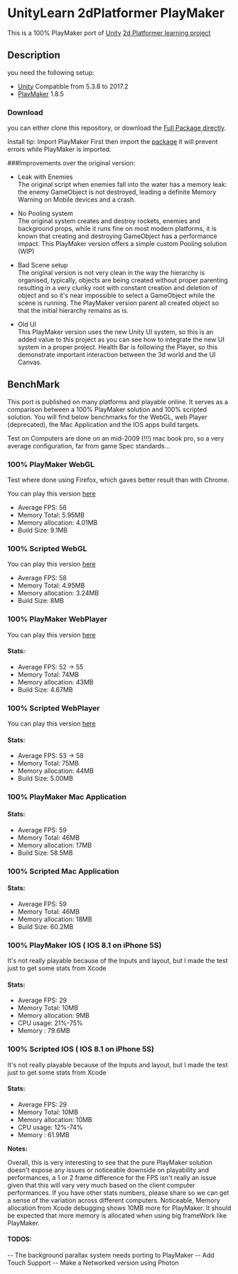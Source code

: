 # UnityLearn 2dPlatformer PlayMaker


This is a 100% PlayMaker port of [Unity](https://unity3d.com) [2d Platformer learning project](https://www.assetstore.unity3d.com/en/#!/content/11228) 


## Description

you need the following setup:

 - [Unity](https://unity3d.com) Compatible from 5.3.8 to 2017.2
 - [PlayMaker](https://www.assetstore.unity3d.com/en/#!/content/368) 1.8.5

### Download
 
 you can either clone this repository, or download the [Full Package directly](https://github.com/jeanfabre/PlayMaker--UnityLearn--2dPlatformer/blob/master/Packages/PlayMaker2dPlatformer.unitypackage).
 
Install tip: Import PlayMaker First then import the [package](https://github.com/jeanfabre/PlayMaker--UnityLearn--2dPlatformer/blob/master/Packages/PlayMaker2dPlatformer.unitypackage) it will prevent errors while PlayMaker is imported.
 
###Improvements over the original version:
 
 - Leak with Enemies  
 The original script when enemies fall into the water has a memory leak: the enemy GameObject is not destroyed, leading a definite Memory Warning on Mobile devices and a crash.
 
 - No Pooling system  
 The original system creates and destroy rockets, enemies and background props, while it runs fine on most modern platforms, it is known that creating and destroying GameObject has a performance impact. This PlayMaker version offers a simple custom Pooling solution (WIP)
 
 - Bad Scene setup  
  The original version is not very clean in the way the hierarchy is organised, typically, objects are being created without proper parenting resulting in a very clunky root with constant creation and deletion of object and so it's near impossible to select a GameObject while the scene is running. The PlayMaker version parent all created object so that the initial hierarchy remains as is.
  
 - Old UI  
  This PlayMaker version uses the new Unity UI system, so this is an added value to this project as you can see how to integrate the new UI system in a proper project. Health Bar is following the Player, so this demonstrate important interaction between the 3d world and the UI Canvas.

## BenchMark
This port is published on many platforms and playable online. It serves as a comparison between a 100% PlayMaker solution and 100% scripted solution. You will find below benchmarks for the WebGL, web Player (deprecated), the Mac Application and the IOS apps build targets.

Test on Computers are done on an mid-2009 (!!!) mac book pro, so a very average configuration, far from game Spec standards...

### 100% PlayMaker WebGL
Test where done using Firefox, which gaves better result than with Chrome.

You can play this version [here](http://fabrejean.net/projects/PlayMaker/Platformer2D_PlayMaker/index.html)

- Average FPS: 56
- Memory Total: 5.95MB  
- Memory allocation: 4.01MB
- Build Size: 9.1MB

### 100% Scripted WebGL
You can play this version [here](http://fabrejean.net/projects/Unity/Platformer2D_Source/index.html)

- Average FPS: 58
- Memory Total: 4.95MB  
- Memory allocation: 3.24MB
- Build Size: 8MB


### 100% PlayMaker WebPlayer

You can play this version [here](http://htmlpreview.github.io/?https://github.com/jeanfabre/PlayMaker--UnityLearn--2dPlatformer/blob/master/Builds/PlayMakerVersion/PlayMakerVersion.html)

#### Stats:

- Average FPS: 52 -> 55
- Memory Total: 74MB  
- Memory allocation: 43MB
- Build Size: 4.67MB


### 100% Scripted WebPlayer

You can play this version [here](http://htmlpreview.github.io/?https://github.com/jeanfabre/PlayMaker--UnityLearn--2dPlatformer/blob/master/Builds/OriginalVersion/OriginalVersion.html)

#### Stats:

- Average FPS: 53 -> 58 
- Memory Total: 75MB  
- Memory allocation: 44MB
- Build Size: 5.00MB

### 100% PlayMaker Mac Application

#### Stats:

- Average FPS: 59
- Memory Total: 46MB  
- Memory allocation: 17MB
- Build Size: 58.5MB

### 100% Scripted Mac Application

#### Stats:

- Average FPS: 59
- Memory Total: 46MB  
- Memory allocation: 18MB
- Build Size: 60.2MB

### 100% PlayMaker IOS ( IOS 8.1 on iPhone 5S)
It's not really playable because of the Inputs and layout, but I made the test just to get some stats from Xcode

#### Stats:

- Average FPS: 29
- Memory Total: 10MB  
- Memory allocation: 9MB
- CPU usage: 21%-75%
- Memory : 79.6MB

### 100% Scripted IOS ( IOS 8.1 on iPhone 5S)
It's not really playable because of the Inputs and layout, but I made the test just to get some stats from Xcode

#### Stats:

- Average FPS: 29
- Memory Total: 10MB  
- Memory allocation: 10MB
- CPU usage: 12%-74%
- Memory : 61.9MB

**Notes:**

Overall, this is very interesting to see that the pure PlayMaker solution doesn't expose any issues or noticeable downside on playability and performances, a 1 or 2 frame difference for the FPS isn't really an issue given that this will vary very much based on the client computer performances. If you have other stats numbers, please share so we can get a sense of the variation across different computers. Noticeable, Memory allocation from Xcode debugging shows 10MB more for PlayMaker. It should be expected that more memory is allocated when using big frameWork like PlayMaker.

#### TODOS:
-- The background parallax system needs porting to PlayMaker
-- Add Touch Support
-- Make a Networked version using Photon
